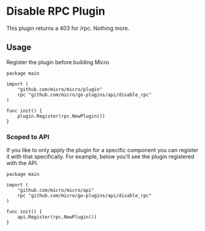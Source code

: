 # Disable RPC Plugin

This plugin returns a 403 for /rpc. Nothing more.

## Usage

Register the plugin before building Micro

```
package main

import (
	"github.com/micro/micro/plugin"
	rpc "github.com/micro/go-plugins/api/disable_rpc"
)

func init() {
	plugin.Register(rpc.NewPlugin())
}
```

### Scoped to API

If you like to only apply the plugin for a specific component you can register it with that specifically. 
For example, below you'll see the plugin registered with the API.

```
package main

import (
	"github.com/micro/micro/api"
	rpc "github.com/micro/go-plugins/api/disable_rpc"
)

func init() {
	api.Register(rpc.NewPlugin())
}
```
